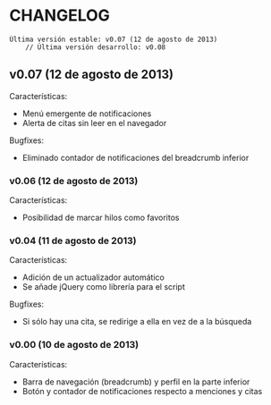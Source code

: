 # CHANGELOG

    Última versión estable: v0.07 (12 de agosto de 2013)
        // Última versión desarrollo: v0.08

## v0.07 (12 de agosto de 2013)
Características:

* Menú emergente de notificaciones
* Alerta de citas sin leer en el navegador

Bugfixes:

* Eliminado contador de notificaciones del breadcrumb inferior



### v0.06 (12 de agosto de 2013)
Características:

* Posibilidad de marcar hilos como favoritos



### v0.04 (11 de agosto de 2013)
Características:

* Adición de un actualizador automático
* Se añade jQuery como librería para el script

Bugfixes:

* Si sólo hay una cita, se redirige a ella en vez de a la búsqueda

### v0.00 (10 de agosto de 2013)
Características:

* Barra de navegación (breadcrumb) y perfil en la parte inferior
* Botón y contador de notificaciones respecto a menciones y citas